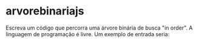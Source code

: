 # arvorebinariajs
Escreva um código que percorra uma árvore binária de busca "in order". A linguagem de programação é livre. Um exemplo de entrada seria:
